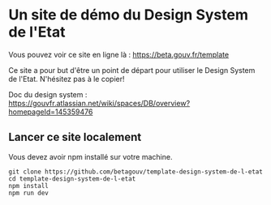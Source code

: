 # Un site de démo du Design System de l'Etat
Vous pouvez voir ce site en ligne là : https://beta.gouv.fr/template

Ce site a pour but d'être un point de départ pour utiliser le Design System de l'Etat. N'hésitez pas à le copier!

Doc du design system : https://gouvfr.atlassian.net/wiki/spaces/DB/overview?homepageId=145359476

## Lancer ce site localement
Vous devez avoir npm installé sur votre machine.

```
git clone https://github.com/betagouv/template-design-system-de-l-etat
cd template-design-system-de-l-etat
npm install
npm run dev
```

